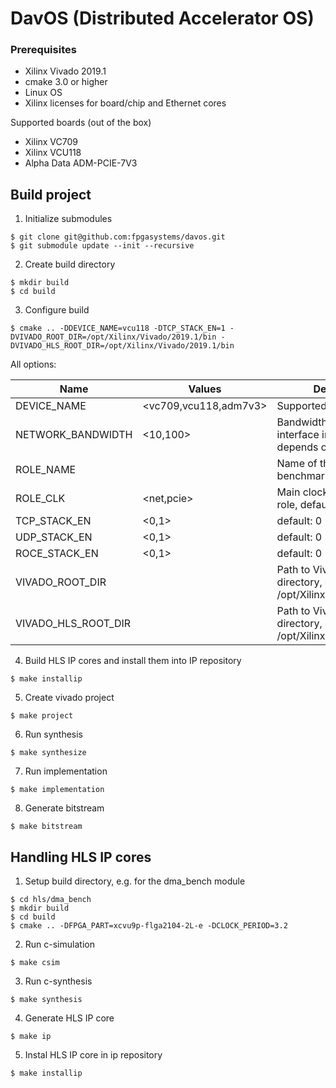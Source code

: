 # DavOS (Distributed Accelerator OS)


### Prerequisites
- Xilinx Vivado 2019.1
- cmake 3.0 or higher
- Linux OS
- Xilinx licenses for board/chip and Ethernet cores

Supported boards (out of the box)
- Xilinx VC709
- Xilinx VCU118
- Alpha Data ADM-PCIE-7V3


## Build project

1. Initialize submodules
```
$ git clone git@github.com:fpgasystems/davos.git
$ git submodule update --init --recursive
```

2. Create build directory
```
$ mkdir build
$ cd build
```

3. Configure build
```
$ cmake .. -DDEVICE_NAME=vcu118 -DTCP_STACK_EN=1 -DVIVADO_ROOT_DIR=/opt/Xilinx/Vivado/2019.1/bin -DVIVADO_HLS_ROOT_DIR=/opt/Xilinx/Vivado/2019.1/bin

```
All options:

| Name                  | Values                | Desription                                                              |
| --------------------- | --------------------- | ----------------------------------------------------------------------- |
| DEVICE_NAME           | <vc709,vcu118,adm7v3> | Supported devices                                                       |
| NETWORK_BANDWIDTH     | <10,100>              | Bandwidth of the Ethernet interface in Gbit/s, default depends on board |
| ROLE_NAME             | <name>                | Name of the role, default:. benchmark_role                              |
| ROLE_CLK              | <net,pcie>            | Main clock used for the role, default: net                              |
| TCP_STACK_EN          | <0,1>                 | default: 0                                                              |
| UDP_STACK_EN          | <0,1>                 | default: 0                                                              |
| ROCE_STACK_EN         | <0,1>                 | default: 0                                                              |
| VIVADO_ROOT_DIR       | <path>                | Path to Vivado HLS directory, e.g. /opt/Xilinx/Vivado/2019.1            |
| VIVADO_HLS_ROOT_DIR   | <path>                | Path to Vivado HLS directory, e.g. /opt/Xilinx/Vivado/2019.1            |


4. Build HLS IP cores and install them into IP repository
```
$ make installip
```

5. Create vivado project
```
$ make project
```

6. Run synthesis
```
$ make synthesize
```

7. Run implementation
```
$ make implementation
```

8. Generate bitstream
```
$ make bitstream
```



## Handling HLS IP cores

1. Setup build directory, e.g. for the dma_bench module

```
$ cd hls/dma_bench
$ mkdir build
$ cd build
$ cmake .. -DFPGA_PART=xcvu9p-flga2104-2L-e -DCLOCK_PERIOD=3.2
```

2. Run c-simulation
```
$ make csim
```

3. Run c-synthesis
```
$ make synthesis
```

4. Generate HLS IP core
```
$ make ip
```

5. Instal HLS IP core in ip repository
```
$ make installip
```

